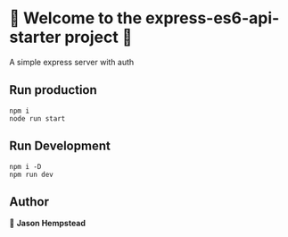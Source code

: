 # 👋 Welcome to the express-es6-api-starter project 👋

  A simple express server with auth

## Run production  

```shell
npm i
node run start
```

## Run Development  

```shell
npm i -D
npm run dev
```
  
## Author  

👤 **Jason Hempstead**  

